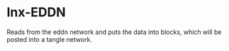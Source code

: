 # Inx-EDDN
Reads from the eddn network and puts the data into blocks, which will be posted into a tangle network.